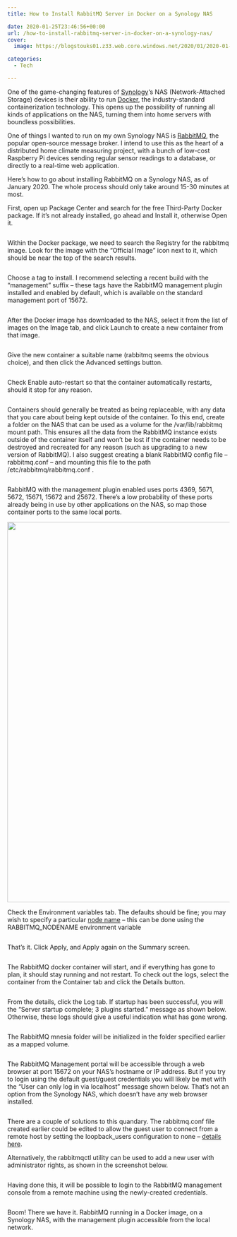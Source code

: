 ```yaml
---
title: How to Install RabbitMQ Server in Docker on a Synology NAS

date: 2020-01-25T23:46:56+00:00
url: /how-to-install-rabbitmq-server-in-docker-on-a-synology-nas/
cover: 
  image: https://blogstouks01.z33.web.core.windows.net/2020/01/2020-01-13_21-25-45-1.png

categories:
  - Tech

---
```

One of the game-changing features of [Synology][1]&#8216;s NAS (Network-Attached Storage) devices is their ability to run [Docker][2], the industry-standard containerization technology. This opens up the possibility of running all kinds of applications on the NAS, turning them into home servers with boundless possibilities.

One of things I wanted to run on my own Synology NAS is [RabbitMQ][3], the popular open-source message broker. I intend to use this as the heart of a distributed home climate measuring project, with a bunch of low-cost Raspberry Pi devices sending regular sensor readings to a database, or directly to a real-time web application.

Here’s how to go about installing RabbitMQ on a Synology NAS, as of January 2020. The whole process should only take around 15-30 minutes at most.

First, open up Package Center and search for the free Third-Party Docker package. If it’s not already installed, go ahead and Install it, otherwise Open it.

<div class="wp-block-image">
  <figure class="aligncenter"><a href="https://blogstouks01.z33.web.core.windows.net/2023/08/2020-01-13_20-48-59-3.png"><img decoding="async" src="https://blogstouks01.z33.web.core.windows.net/2023/08/2020-01-13_20-48-59-3.png" alt="" /></a></figure>
</div>

Within the Docker package, we need to search the Registry for the rabbitmq image. Look for the image with the “Official Image” icon next to it, which should be near the top of the search results.

<div class="wp-block-image">
  <figure class="aligncenter"><a href="https://blogstouks01.z33.web.core.windows.net/2023/08/2020-01-13_20-50-09-1.png"><img decoding="async" src="https://blogstouks01.z33.web.core.windows.net/2023/08/2020-01-13_20-50-09-1.png" alt="" /></a></figure>
</div>

Choose a tag to install. I recommend selecting a recent build with the “management” suffix – these tags have the RabbitMQ management plugin installed and enabled by default, which is available on the standard management port of 15672.

<div class="wp-block-image">
  <figure class="aligncenter"><a href="https://blogstouks01.z33.web.core.windows.net/2023/08/2020-01-13_20-51-02.png"><img decoding="async" src="https://blogstouks01.z33.web.core.windows.net/2023/08/2020-01-13_20-51-02.png" alt="" /></a></figure>
</div>

After the Docker image has downloaded to the NAS, select it from the list of images on the Image tab, and click Launch to create a new container from that image.

<div class="wp-block-image">
  <figure class="aligncenter"><a href="https://blogstouks01.z33.web.core.windows.net/2023/08/2020-01-13_20-52-08.png"><img decoding="async" src="https://blogstouks01.z33.web.core.windows.net/2023/08/2020-01-13_20-52-08.png" alt="" /></a></figure>
</div>

Give the new container a suitable name (rabbitmq seems the obvious choice), and then click the Advanced settings button.

<div class="wp-block-image">
  <figure class="aligncenter"><a href="https://blogstouks01.z33.web.core.windows.net/2023/08/2020-01-13_20-52-43.png"><img decoding="async" src="https://blogstouks01.z33.web.core.windows.net/2023/08/2020-01-13_20-52-43.png" alt="" /></a></figure>
</div>

Check Enable auto-restart so that the container automatically restarts, should it stop for any reason.

<div class="wp-block-image">
  <figure class="aligncenter"><a href="https://blogstouks01.z33.web.core.windows.net/2023/08/2020-01-13_20-53-11-1.png"><img decoding="async" src="https://blogstouks01.z33.web.core.windows.net/2023/08/2020-01-13_20-53-11-1.png" alt="" /></a></figure>
</div>

Containers should generally be treated as being replaceable, with any data that you care about being kept outside of the container. To this end, create a folder on the NAS that can be used as a volume for the /var/lib/rabbitmq mount path. This ensures all the data from the RabbitMQ instance exists outside of the container itself and won’t be lost if the container needs to be destroyed and recreated for any reason (such as upgrading to a new version of RabbitMQ).
I also suggest creating a blank RabbitMQ config file – rabbitmq.conf – and mounting this file to the path /etc/rabbitmq/rabbitmq.conf .

<div class="wp-block-image">
  <figure class="aligncenter"><a href="https://blogstouks01.z33.web.core.windows.net/2023/08/2020-01-13_20-56-21.png"><img decoding="async" src="https://blogstouks01.z33.web.core.windows.net/2023/08/2020-01-13_20-56-21.png" alt="" /></a></figure>
</div>

RabbitMQ with the management plugin enabled uses ports 4369, 5671, 5672, 15671, 15672 and 25672. There’s a low probability of these ports already being in use by other applications on the NAS, so map those container ports to the same local ports.

[<img loading="lazy" decoding="async" width="1024" height="862" src="https://blogstouks01.z33.web.core.windows.net/2023/08/1_2020-01-13_20-57-55-1024x862.png" alt="" class="wp-image-8147" srcset="https://blogstouks01.z33.web.core.windows.net/2023/08/1_2020-01-13_20-57-55-1024x862.png 1024w, https://blogstouks01.z33.web.core.windows.net/2023/08/1_2020-01-13_20-57-55-300x252.png 300w, https://blogstouks01.z33.web.core.windows.net/2023/08/1_2020-01-13_20-57-55-768x646.png 768w, https://blogstouks01.z33.web.core.windows.net/2023/08/1_2020-01-13_20-57-55.png 1181w" sizes="auto, (max-width: 1024px) 100vw, 1024px" />][4]</figure> 

Check the Environment variables tab. The defaults should be fine; you may wish to specify a particular [node name][5] – this can be done using the RABBITMQ_NODENAME environment variable

<div class="wp-block-image">
  <figure class="aligncenter"><a href="https://blogstouks01.z33.web.core.windows.net/2023/08/2020-01-13_21-00-52.png"><img decoding="async" src="https://blogstouks01.z33.web.core.windows.net/2023/08/2020-01-13_21-00-52.png" alt="" /></a></figure>
</div>

That’s it. Click Apply, and Apply again on the Summary screen.

<div class="wp-block-image">
  <figure class="aligncenter"><a href="https://blogstouks01.z33.web.core.windows.net/2023/08/2020-01-13_21-01-13.png"><img decoding="async" src="https://blogstouks01.z33.web.core.windows.net/2023/08/2020-01-13_21-01-13.png" alt="" /></a></figure>
</div>

The RabbitMQ docker container will start, and if everything has gone to plan, it should stay running and not restart. To check out the logs, select the container from the Container tab and click the Details button.

<div class="wp-block-image">
  <figure class="aligncenter"><a href="https://blogstouks01.z33.web.core.windows.net/2023/08/2020-01-13_21-03-05.png"><img decoding="async" src="https://blogstouks01.z33.web.core.windows.net/2023/08/2020-01-13_21-03-05.png" alt="" /></a></figure>
</div>

From the details, click the Log tab. If startup has been successful, you will the “Server startup complete; 3 plugins started.” message as shown below. Otherwise, these logs should give a useful indication what has gone wrong.

<div class="wp-block-image">
  <figure class="aligncenter"><a href="https://blogstouks01.z33.web.core.windows.net/2023/08/2020-01-13_21-04-02-1.png"><img decoding="async" src="https://blogstouks01.z33.web.core.windows.net/2023/08/2020-01-13_21-04-02-1.png" alt="" /></a></figure>
</div>

The RabbitMQ mnesia folder will be initialized in the folder specified earlier as  a mapped volume.

<div class="wp-block-image">
  <figure class="aligncenter"><a href="https://blogstouks01.z33.web.core.windows.net/2023/08/2020-01-13_21-05-05.png"><img decoding="async" src="https://blogstouks01.z33.web.core.windows.net/2023/08/2020-01-13_21-05-05.png" alt="" /></a></figure>
</div>

The RabbitMQ Management portal will be accessible through a web browser at port 15672 on your NAS’s hostname or IP address. But if you try to login using the default guest/guest credentials you will likely be met with the “User can only log in via localhost” message shown below. That’s not an option from the Synology NAS, which doesn’t have any web browser installed.

<div class="wp-block-image">
  <figure class="aligncenter"><a href="https://blogstouks01.z33.web.core.windows.net/2023/08/2020-01-13_21-06-24-1.png"><img decoding="async" src="https://blogstouks01.z33.web.core.windows.net/2023/08/2020-01-13_21-06-24-1.png" alt="" /></a></figure>
</div>

There are a couple of solutions to this quandary. The rabbitmq.conf file created earlier could be edited to allow the guest user to connect from a remote host by setting the loopback_users configuration to none – [details here][6].

Alternatively, the rabbitmqctl utility can be used to add a new user with administrator rights, as shown in the screenshot below.

<div class="wp-block-image">
  <figure class="aligncenter"><a href="https://blogstouks01.z33.web.core.windows.net/2023/08/2020-01-13_21-23-57.png"><img decoding="async" src="https://blogstouks01.z33.web.core.windows.net/2023/08/2020-01-13_21-23-57.png" alt="" /></a></figure>
</div>

Having done this, it will be possible to login to the RabbitMQ management console from a remote machine using the newly-created credentials.

<div class="wp-block-image">
  <figure class="aligncenter"><a href="https://blogstouks01.z33.web.core.windows.net/2023/08/2020-01-13_21-24-50.png"><img decoding="async" src="https://blogstouks01.z33.web.core.windows.net/2023/08/2020-01-13_21-24-50.png" alt="" /></a></figure>
</div>

Boom! There we have it. RabbitMQ running in a Docker image, on a Synology NAS, with the management plugin accessible from the local network.

<div class="wp-block-image">
  <figure class="aligncenter"><a href="https://blogstouks01.z33.web.core.windows.net/2023/08/2020-01-13_21-25-45.png"><img decoding="async" src="https://blogstouks01.z33.web.core.windows.net/2023/08/2020-01-13_21-25-45.png" alt="" /></a></figure>
</div>

 [1]: https://www.synology.com
 [2]: https://www.docker.com/
 [3]: https://www.rabbitmq.com/
 [4]: https://blogstouks01.z33.web.core.windows.net/2023/08/1_2020-01-13_20-57-55.png
 [5]: https://www.rabbitmq.com/cli.html#node-names
 [6]: https://www.rabbitmq.com/access-control.html#loopback-users